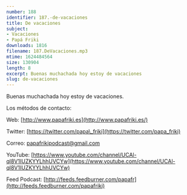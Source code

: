 ```yaml
---
number: 188
identifier: 187.-de-vacaciones
title: De vacaciones
subject:
- Vacaciones
- Papá Friki
downloads: 1816
filename: 187.DeVacaciones.mp3
mtime: 1624484564
size: 130904
length: 8
excerpt: Buenas muchachada hoy estoy de vacaciones
slug: de-vacaciones
---
```

Buenas muchachada hoy estoy de vacaciones.

Los métodos de contacto:

Web: [http://www.papafriki.es](http://www.papafriki.es/)

Twitter: [https://twitter.com/papa\_friki](https://twitter.com/papa_friki)

Correo: [papafrikipodcast@gmail.com](https://archive.org/details/papafrikipodast@gmail.com)

YouTube: [https://www.youtube.com/channel/UCAl-ql8V1IUZKYYLhhUVCYw](https://www.youtube.com/channel/UCAl-ql8V1IUZKYYLhhUVCYw)

Feed Podcast: [http://feeds.feedburner.com/papafr](http://feeds.feedburner.com/papafriki)
